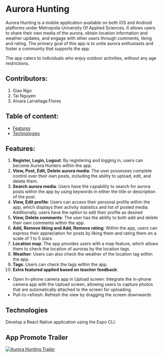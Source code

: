 # Aurora Hunting

Aurora Hunting is a mobile application available on both iOS and Android platforms under Metropolia University Of Applied Sciences.
It allows users to share their own media of the aurora, obtain location information and weather updates, and engage with other users through comments, liking and rating.
The primary goal of this app is to unite aurora enthusiasts and foster a community that supports the app.

The app caters to individuals who enjoy outdoor activities, without any age restrictions.

## Contributors:

1. Giao Ngo
2. Tai Nguyen
3. Ainara Larrañaga Flores

## Table of content:

- [Features](#features)
- [Technologies](#technologies)

## Features:

1. **Register, Login, Logout**: By registering and logging in, users can become Aurora Hunters within the app.
2. **View, Post, Edit, Delete aurora media**: The user possesses complete control over their own posts, including the ability to upload, edit, and delete them.
3. **Search aurora media**: Users have the capability to search for aurora posts within the app by using keywords in either the title or description of the post.
4. **View, Edit profile**: Users can access their personal profile within the app, which displays their activity statistics and list of posted media. Additionally, users have the option to edit their profile as desired
5. **View, Delete comments**: The user has the ability to both add and delete their own comments within the app.
6. **Add, Remove liking and Add, Remove rating**: Within the app, users can express their appreciation for posts by liking them and rating them on a scale of 1 to 5 stars.
7. **Location map**: The app provides users with a map feature, which allows them to check the location of auroras by the location tags.
8. **Weather**: Users can also check the weather of the location tag within the app.
9. **Tags**: Users can check the tags within the app.
10. **Extra featured applied based on teacher feedback**: 
* Open In-phone camera app in Upload screen: Integrate the in-phone camera app with the Upload screen, allowing users to capture photos that are automatically attached to the screen for uploading.
* Pull-to-refresh: Refresh the view by dragging the screen downwards

## Technologies

Develop a React Native application using the Expo CLI.

## App Promote Trailer

[![Aurora Hunting Trailer](http://img.youtube.com/vi/9Auc6Y50om0/1.jpg)](https://youtu.be/9Auc6Y50om0 "Aurora Hunting Trailer")

